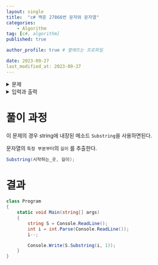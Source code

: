 ```yaml
---
layout: single
title:  "c# 백준 27866번 문자와 문자열"
categories: 
    - Algorithm
tag: [c#, algorithm]
published: true

author_profile: true # 옆에뜨는 프로파일

date: 2023-09-27
last_modified_at: 2023-09-27
---
```


<details>
<summary>문제</summary>
<div markdown="1"> 

단어`S`와 정수 `i`가 주어졌을 때, `S`의 `i`번째 글자를 출력하는 프로그램을 작성하시오.

</div>
</details>

<details>
<summary>입력과 출력</summary>
<div markdown="1">   
첫쨰 줄에 영어 소문자와 대문자로만 이루어진 단어S가 주어진다. 단어의 길이는 최대 1000이다.
둘째 줄에 정수 i가 주어진다. 


출력은 다음과 같다.

`S의 i번째 글자를 출력한다.`
</div>
</details>

# 풀이 과정

이 문제의 경우 string에 내장된 메소드 `Substring`을 사용하면된다.


문자열의 `특정 부분부터`의 `길이` 를 추출한다. 
```c#
Substring(시작하는_곳, 길이);
```

# 결과
```c#
class Program
{
    static void Main(string[] args)
    {
        string S = Console.ReadLine();          
        int i = int.Parse(Console.ReadLine());
        i--;

        Console.Write(S.Substring(i, 1));
    }
}
```
